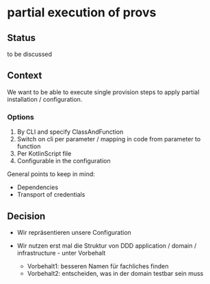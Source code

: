 # partial execution of provs

## Status

to be discussed

## Context

We want to be able to execute single provision steps to apply partial installation / configuration.

### Options
1. By CLI and specify ClassAndFunction
2. Switch on cli per parameter / mapping in code from parameter to function
3. Per KotlinScript file
4. Configurable in the configuration

General points to keep in mind:
- Dependencies
- Transport of credentials

## Decision

* Wir repräsentieren unsere Configuration

* Wir nutzen erst mal die Struktur von DDD application / domain / infrastructure - unter Vorbehalt
  * Vorbehalt1: besseren Namen für fachliches finden
  * Vorbehalt2: entscheiden, was in der domain testbar sein muss
  


